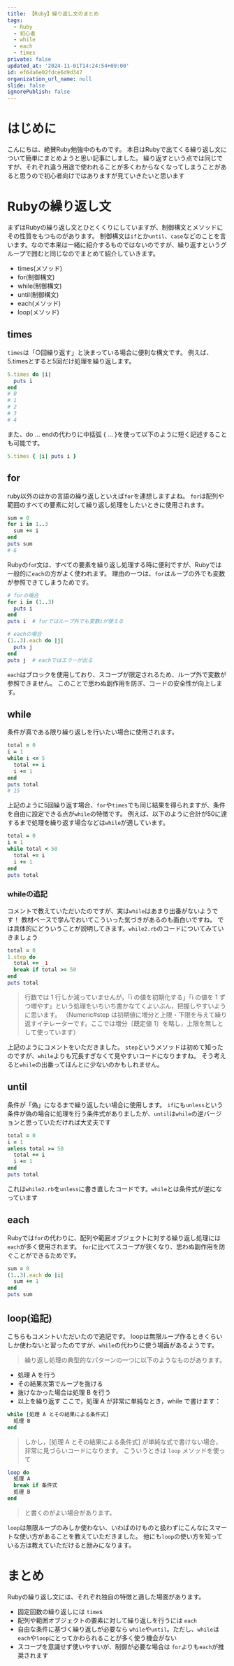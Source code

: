 ```yaml
---
title: 【Ruby】繰り返し文のまとめ
tags:
  - Ruby
  - 初心者
  - while
  - each
  - times
private: false
updated_at: '2024-11-01T14:24:54+09:00'
id: ef64a6e02fdce6d9d347
organization_url_name: null
slide: false
ignorePublish: false
---
```

# はじめに
こんにちは、絶賛Ruby勉強中のものです。
本日はRubyで出てくる繰り返し文について簡単にまとめようと思い記事にしました。
繰り返すという点では同じですが、それぞれ違う用途で使われることが多くわからなくなってしまうことがあると思うので初心者向けではありますが見ていきたいと思います

# Rubyの繰り返し文
まずはRubyの繰り返し文とひとくくりにしていますが、制御構文とメソッドにその性質をもつものがあります。
制御構文は`if`とか`until`、`case`などのことを言います。なので本来は一緒に紹介するものではないのですが、繰り返すというグループで囲むと同じなのでまとめて紹介していきます。
* times(メソッド)
* for(制御構文)
* while(制御構文)
* until(制御構文)
* each(メソッド)
* loop(メソッド)

## times
`times`は「○回繰り返す」と決まっている場合に便利な構文です。
例えば、5.timesとすると5回だけ処理を繰り返します。
```ruby:times1.rb
5.times do |i|
  puts i
end
# 0
# 1
# 2
# 3
# 4
```
また、do ... endの代わりに中括弧 { ... }を使って以下のように短く記述することも可能です。
```ruby:times2.rb
5.times { |i| puts i }
```

## for
ruby以外のほかの言語の繰り返しといえば`for`を連想しますよね。
`for`は配列や範囲のすべての要素に対して繰り返し処理をしたいときに使用されます。
```ruby:for1.rb
sum = 0
for i in 1..3
  sum += i
end
puts sum
# 6
```
Rubyの`fo`r文は、すべての要素を繰り返し処理する時に便利ですが、Rubyでは一般的に`each`の方がよく使われます。
理由の一つは、`for`はループの外でも変数が参照できてしまうためです。

```ruby:scope.rb
# forの場合
for i in (1..3)
  puts i
end
puts i  # forではループ外でも変数iが使える

# eachの場合
(1..3).each do |j|
  puts j
end
puts j  # eachではエラーが出る
```
`each`はブロックを使用しており、スコープが限定されるため、ループ外で変数が参照できません。
このことで思わぬ副作用を防ぎ、コードの安全性が向上します。

## while
条件が真である限り繰り返しを行いたい場合に使用されます。
```ruby:while1.rb
total = 0
i = 1
while i <= 5
  total += i
  i += 1
end
puts total
# 15
```
上記のように5回繰り返す場合、`for`や`times`でも同じ結果を得られますが、条件を自由に設定できる点が`while`の特徴です。
例えば、以下のように合計が50に達するまで処理を繰り返す場合などは`while`が適しています。
```ruby:while2.rb
total = 0
i = 1
while total < 50
  total += i
  i += 1
end
puts total
```
### whileの追記
コメントで教えていただいたのですが、実は`while`はあまり出番がないようです！
教材ベースで学んでおいてこういった気づきがあるのも面白いですね。
では具体的にどういうことが説明してきます。`while2.rb`のコードについてみていきましょう
```ruby:step.rb
total = 0
1.step do
  total += _1
  break if total >= 50
end
puts total
```
>行数では 1 行しか減っていませんが，「i の値を初期化する」「i の値を 1 ずつ増やす」という処理をいちいち書かなてくよいぶん，把握しやすいように思います。
（Numeric#step は初期値に増分と上限・下限を与えて繰り返すイテレーターです。ここでは増分〔既定値 1〕を略し，上限を無しとして使っています）

上記のようにコメントをいただきました。
`step`というメソッドは初めて知ったのですが、`while`よりも冗長すぎなくて見やすいコードになりますね。
そう考えると`while`の出番ってほんとに少ないのかもしれません。

## until
条件が「偽」になるまで繰り返したい場合に使用します。
`if`にも`unless`という条件が偽の場合に処理を行う条件式がありましたが、`until`は`while`の逆バージョンと思っていただければ大丈夫です
```ruby:unless.rb
total = 0
i = 1
unless total >= 50
  total += i
  i += 1
end
puts total
```
これは`while2.rb`を`unless`に書き直したコードです。`while`とは条件式が逆になっています

## each
Rubyでは`for`の代わりに、配列や範囲オブジェクトに対する繰り返し処理には`each`が多く使用されます。
`for`に比べてスコープが狭くなり、思わぬ副作用を防ぐことができるためです。
```ruby:each1.rb
sum = 0
(1..3).each do |i|
  sum += 1
end
puts sum
```

## loop(追記)
こちらもコメントいただいたので追記です。
loopは無限ループ作るときくらいしか使わないと習ったのですが、`while`の代わりに使う場面があるようです。

> 繰り返し処理の典型的なパターンの一つに以下のようなものがあります。
* 処理 A を行う
* その結果次第でループを抜ける
* 抜けなかった場合は処理 B を行う
* 以上を繰り返す
ここで，処理 A が非常に単純なとき，while で書けます：

```ruby:short_while.rb
while [処理 A とその結果による条件式]
  処理 B
end
```

>しかし，[処理 A とその結果による条件式] が単純な式で書けない場合，非常に見づらいコードになります。
こういうときは `loop` メソッドを使って

```ruby:loop.rb
loop do
  処理 A
  break if 条件式
  処理 B
end
```
>と書くのがよい場合があります。

`loop`は無限ループのみしか使わない、いわばのけものと扱わずにこんなにスマートな使い方があることを教えていただきました。
他にも`loop`の使い方を知っている方は教えていただけると励みになります。


# まとめ
Rubyの繰り返し文には、それぞれ独自の特徴と適した場面があります。
* 固定回数の繰り返しには `time`s
* 配列や範囲オブジェクトの要素に対して繰り返しを行うには `each`
* 自由な条件に基づく繰り返しが必要なら `while`や`until`。ただし、`while`は`each`や`loop`にとってかわられることが多く使う機会がない
* スコープを意識せず使いやすいが、制御が必要な場合は `for`よりも`each`が推奨されます


